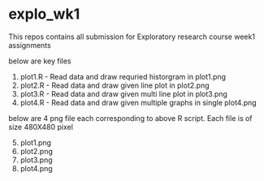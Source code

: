 # explo_wk1

This repos contains all submission for Exploratory research course week1 assignments

below are key files

1. plot1.R - Read data and draw requried historgram in plot1.png
2. plot2.R - Read data and draw given line plot in plot2.png
3. plot3.R - Read data and draw given multi line plot in plot3.png
4. plot4.R - Read data and draw given multiple graphs in single plot4.png

below are 4 png file each corresponding to above R script. Each file is of size 480X480 pixel

5. plot1.png
6. plot2.png
7. plot3.png
8. plot4.png
